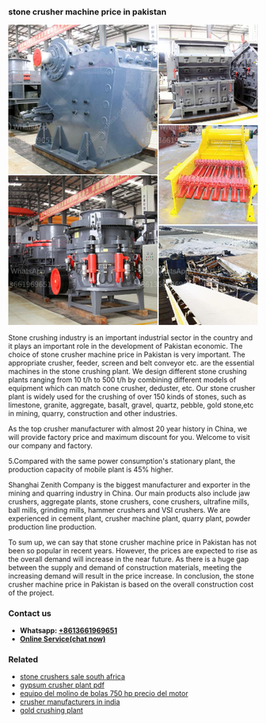 <h3>stone crusher machine price in pakistan</h3><img src='1708323050.jpg' alt=''><p>Stone crushing industry is an important industrial sector in the country and it plays an important role in the development of Pakistan economic. The choice of stone crusher machine price in Pakistan is very important. The appropriate crusher, feeder, screen and belt conveyor etc. are the essential machines in the stone crushing plant. We design different stone crushing plants ranging from 10 t/h to 500 t/h by combining different models of equipment which can match cone crusher, deduster, etc. Our stone crusher plant is widely used for the crushing of over 150 kinds of stones, such as limestone, granite, aggregate, basalt, gravel, quartz, pebble, gold stone,etc in mining, quarry, construction and other industries.</p><p>As the top crusher manufacturer with almost 20 year history in China, we will provide factory price and maximum discount for you. Welcome to visit our company and factory.</p><p>5.Compared with the same power consumption's stationary plant, the production capacity of mobile plant is 45% higher.</p><p>Shanghai Zenith Company is the biggest manufacturer and exporter in the mining and quarring industry in China. Our main products also include jaw crushers, aggregate plants, stone crushers, cone crushers, ultrafine mills, ball mills, grinding mills, hammer crushers and VSI crushers. We are experienced in cement plant, crusher machine plant, quarry plant, powder production line production.</p><p>To sum up, we can say that stone crusher machine price in Pakistan has not been so popular in recent years. However, the prices are expected to rise as the overall demand will increase in the near future. As there is a huge gap between the supply and demand of construction materials, meeting the increasing demand will result in the price increase. In conclusion, the stone crusher machine price in Pakistan is based on the overall construction cost of the project.</p><h3>Contact us</h3><ul><li><strong>Whatsapp:&nbsp;<a href="https://wa.me/8613661969651">+8613661969651</a></strong></li><li><a href="https://swt.shibang-china.com/?git&amp;zhl&amp;stone crusher machine price in pakistan"><strong>Online Service(chat now)</strong></a></li></ul><h3>Related</h3><ul><li><a href='stone crushers sale south africa.md'>stone crushers sale south africa</a></li><li><a href='gypsum crusher plant pdf.md'>gypsum crusher plant pdf</a></li><li><a href='equipo del molino de bolas 750 hp precio del motor.md'>equipo del molino de bolas 750 hp precio del motor</a></li><li><a href='crusher manufacturers in india.md'>crusher manufacturers in india</a></li><li><a href='gold crushing plant.md'>gold crushing plant</a></li></ul>